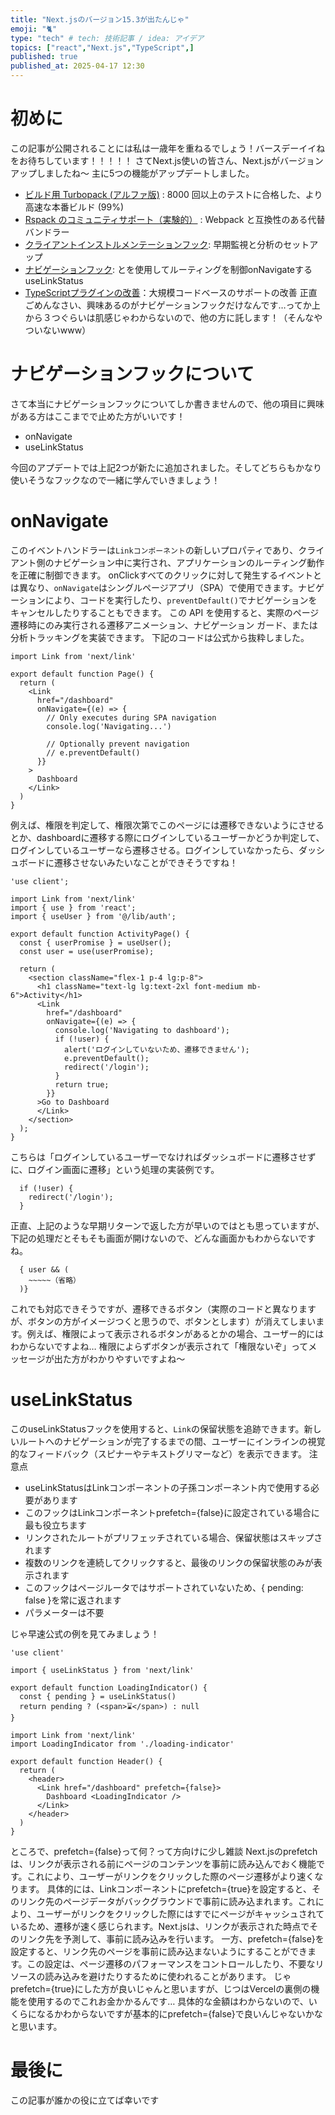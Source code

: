 ```yaml
---
title: "Next.jsのバージョン15.3が出たんじゃ"
emoji: "🐈"
type: "tech" # tech: 技術記事 / idea: アイデア
topics: ["react","Next.js","TypeScript",]
published: true
published_at: 2025-04-17 12:30
---
```


# 初めに
この記事が公開されることには私は一歳年を重ねるでしょう！バースデーイイねをお待ちしています！！！！！
さてNext.js使いの皆さん、Next.jsがバージョンアップしましたね〜
主に5つの機能がアップデートしました。
- [ビルド用 Turbopack (アルファ版)](https://nextjs.org/blog/next-15-3#turbopack-builds-alpha) : 8000 回以上のテストに合格した、より高速な本番ビルド (99%)
- [Rspack のコミュニティサポート（実験的）](https://nextjs.org/blog/next-15-3#community-support-for-rspack-experimental) : Webpack と互換性のある代替バンドラー
- [クライアントインストルメンテーションフック](https://nextjs.org/blog/next-15-3#client-instrumentation-hook): 早期監視と分析のセットアップ
- [ナビゲーションフック](https://nextjs.org/blog/next-15-3#navigation-hooks): とを使用してルーティングを制御onNavigateするuseLinkStatus
- [TypeScriptプラグインの改善](https://nextjs.org/blog/next-15-3#typescript-plugin-performance-improvements)：大規模コードベースのサポートの改善
正直ごめんなさい、興味あるのがナビゲーションフックだけなんです…ってか上から３つぐらいは肌感じゃわからないので、他の方に託します！（そんなやついないwww）

# ナビゲーションフックについて
さて本当にナビゲーションフックについてしか書きませんので、他の項目に興味がある方はここまでで止めた方がいいです！
- onNavigate
- useLinkStatus

今回のアプデートでは上記2つが新たに追加されました。そしてどちらもかなり使いそうなフックなので一緒に学んでいきましょう！
# onNavigate
このイベントハンドラーは`Linkコンポーネント`の新しいプロパティであり、クライアント側のナビゲーション中に実行され、アプリケーションのルーティング動作を正確に制御できます。
onClickすべてのクリックに対して発生するイベントとは異なり、`onNavigate`はシングルページアプリ（SPA）で使用できます。ナビゲーションにより、コードを実行したり、`preventDefault()`でナビゲーションをキャンセルしたりすることもできます。
この API を使用すると、実際のページ遷移時にのみ実行される遷移アニメーション、ナビゲーション ガード、または分析トラッキングを実装できます。
下記のコードは公式から抜粋しました。
```
import Link from 'next/link'
 
export default function Page() {
  return (
    <Link
      href="/dashboard"
      onNavigate={(e) => {
        // Only executes during SPA navigation
        console.log('Navigating...')
 
        // Optionally prevent navigation
        // e.preventDefault()
      }}
    >
      Dashboard
    </Link>
  )
}
```
例えば、権限を判定して、権限次第でこのページには遷移できないようにさせるとか、dashboardに遷移する際にログインしているユーザーかどうか判定して、ログインしているユーザーなら遷移させる。ログインしていなかったら、ダッシュボードに遷移させないみたいなことができそうですね！
```
'use client';

import Link from 'next/link'
import { use } from 'react';
import { useUser } from '@/lib/auth';

export default function ActivityPage() {
  const { userPromise } = useUser();
  const user = use(userPromise);

  return (
    <section className="flex-1 p-4 lg:p-8">
      <h1 className="text-lg lg:text-2xl font-medium mb-6">Activity</h1>
      <Link 
        href="/dashboard"
        onNavigate={(e) => {
          console.log('Navigating to dashboard');
          if (!user) {
            alert('ログインしていないため、遷移できません');
            e.preventDefault();
            redirect('/login');
          }
          return true;
        }}
      >Go to Dashboard
      </Link>
    </section>
  );
}
```
こちらは「ログインしているユーザーでなければダッシュボードに遷移させずに、ログイン画面に遷移」という処理の実装例です。
```
  if (!user) {
    redirect('/login');
  }
```
正直、上記のような早期リターンで返した方が早いのではとも思っていますが、下記の処理だとそもそも画面が開けないので、どんな画面かもわからないですね。
```
  { user && (
    ~~~~~（省略）
  )}
```
これでも対応できそうですが、遷移できるボタン（実際のコードと異なりますが、ボタンの方がイメージつくと思うので、ボタンとします）が消えてしまいます。例えば、権限によって表示されるボタンがあるとかの場合、ユーザー的にはわからないですよね…
権限によらずボタンが表示されて「権限ないぞ」ってメッセージが出た方がわかりやすいですよね〜
# useLinkStatus
このuseLinkStatusフックを使用すると、`Link`の保留状態を追跡できます。新しいルートへのナビゲーションが完了するまでの間、ユーザーにインラインの視覚的なフィードバック（スピナーやテキストグリマーなど）を表示できます。
注意点
- useLinkStatusはLinkコンポーネントの子孫コンポーネント内で使用する必要があります
- このフックはLinkコンポーネントprefetch={false}に設定されている場合に最も役立ちます
- リンクされたルートがプリフェッチされている場合、保留状態はスキップされます
- 複数のリンクを連続してクリックすると、最後のリンクの保留状態のみが表示されます
- このフックはページルータではサポートされていないため、{ pending: false }を常に返されます
- パラメーターは不要

じゃ早速公式の例を見てみましょう！
```:app/loading-indicator.tsx
'use client'
 
import { useLinkStatus } from 'next/link'
 
export default function LoadingIndicator() {
  const { pending } = useLinkStatus()
  return pending ? (<span>⌛️</span>) : null
}
```
```:app/header.tsx
import Link from 'next/link'
import LoadingIndicator from './loading-indicator'
 
export default function Header() {
  return (
    <header>
      <Link href="/dashboard" prefetch={false}>
        Dashboard <LoadingIndicator />
      </Link>
    </header>
  )
}
```
ところで、prefetch={false}って何？って方向けに少し雑談
Next.jsのprefetchは、リンクが表示される前にページのコンテンツを事前に読み込んでおく機能です。これにより、ユーザーがリンクをクリックした際のページ遷移がより速くなります。
具体的には、Linkコンポーネントにprefetch={true}を設定すると、そのリンク先のページデータがバックグラウンドで事前に読み込まれます。これにより、ユーザーがリンクをクリックした際にはすでにページがキャッシュされているため、遷移が速く感じられます。Next.jsは、リンクが表示された時点でそのリンク先を予測して、事前に読み込みを行います。
一方、prefetch={false}を設定すると、リンク先のページを事前に読み込まないようにすることができます。この設定は、ページ遷移のパフォーマンスをコントロールしたり、不要なリソースの読み込みを避けたりするために使われることがあります。
じゃprefetch={true}にした方が良いじゃんと思いますが、じつはVercelの裏側の機能を使用するのでこれお金かかるんです…
具体的な金額はわからないので、いくらになるかわからないですが基本的にprefetch={false}で良いんじゃないかなと思います。

# 最後に
この記事が誰かの役に立てば幸いです